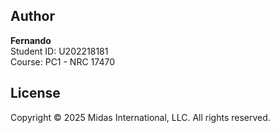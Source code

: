 

## Author

**Fernando**  
Student ID: U202218181  
Course: PC1 - NRC 17470

## License

Copyright © 2025 Midas International, LLC. All rights reserved.